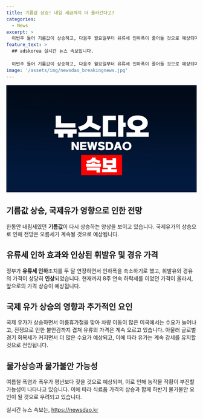 ```yaml
---
title: 기름값 상승! 내일 세금까지 더 올라간다고?
categories:
  - News
excerpt: >
  이번주 들어 기름값이 상승하고, 다음주 월요일부터 유류세 인하폭이 줄어들 것으로 예상되며, 이는 국제유가의 상승으로 이어졌습니다. 정부의 유류세 인하조치 연장으로 인해 휘발유와 경유의 가격이 상승하고, 이는 전국적인 현상으로 나타나고 있습니다. 미국의 수요 증가와 전쟁으로 인한 불확실성으로 국제 유가가 상승하고 있는 가운데, 여름철 폭염과 폭우가 예고되는 가운데 농작물 작황 부진으로 식료품 가격의 상승과 함께 물가불안 요인이 우려됩니다.
feature_text: >
  ## adskorea 실시간 뉴스 속보입니다.

  이번주 들어 기름값이 상승하고, 다음주 월요일부터 유류세 인하폭이 줄어들 것으로 예상되며, 이는 국제유가의 상승으로 이어졌습니다. 정부의 유류세 인하조치 연장으로 인해 휘발유와 경유의 가격이 상승하고, 이는 전국적인 현상으로 나타나고 있습니다. 미국의 수요 증가와 전쟁으로 인한 불확실성으로 국제 유가가 상승하고 있는 가운데, 여름철 폭염과 폭우가 예고되는 가운데 농작물 작황 부진으로 식료품 가격의 상승과 함께 물가불안 요인이 우려됩니다.
image: '/assets/img/newsdao_breakingnews.jpg'
---
```


<p><img src="/assets/img/newsdao_breakingnews.jpg" alt="adskorea 속보" /></p>

<h2 data-ke-size="size26">기름값 상승, 국제유가 영향으로 인한 전망</h2>

<p data-ke-size="size16">한동안 내림세였던 <b>기름값</b>이 다시 상승하는 양상을 보이고 있습니다. 국제유가의 상승으로 인해 전망은 오름세가 계속될 것으로 예상됩니다.</p>

<h2 data-ke-size="size26">유류세 인하 효과와 인상된 휘발유 및 경유 가격</h2>

<p data-ke-size="size16">정부가 <b>유류세 인하</b>조치를 두 달 연장하면서 인하폭을 축소하기로 했고, 휘발유와 경유의 가격이 상당히 <b>인상</b>되었습니다. 현재까지 8주 연속 하락세를 이었던 가격이 올라서, 앞으로의 가격 상승이 예상됩니다.</p>

<h2 data-ke-size="size26">국제 유가 상승의 영향과 추가적인 요인</h2>

<p data-ke-size="size16">국제 유가가 상승하면서 여름휴가철을 맞아 차량 이동이 많은 미국에서는 수요가 늘어나고, 전쟁으로 인한 불안감까지 겹쳐 유류의 가격은 계속 오르고 있습니다. 아울러 글로벌 경기 회복세가 커지면서 더 많은 수요가 예상되고, 이에 따라 유가는 계속 강세를 유지할 것으로 전망됩니다.</p>

<h2 data-ke-size="size26">물가상승과 물가불안 가능성</h2>

<p data-ke-size="size16">여름철 폭염과 폭우가 평년보다 잦을 것으로 예상되며, 이로 인해 농작물 작황이 부진할 가능성이 나타나고 있습니다. 이에 따라 식료품 가격의 상승과 함께 하반기 물가불안 요인이 될 것으로 우려되고 있습니다.</p>
실시간 뉴스 속보는, <a href="https://newsdao.kr" rel="dofollow">https://newsdao.kr</a>


